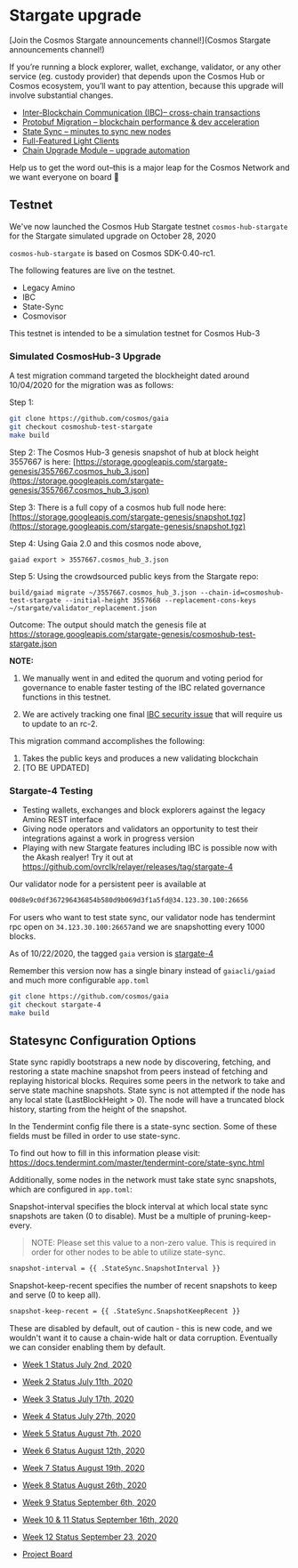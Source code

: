 
# Stargate upgrade

[Join the Cosmos Stargate announcements channel!](Cosmos Stargate announcements channel!)

If you’re running a block explorer, wallet, exchange, validator, or any other service (eg. custody provider) that depends upon the Cosmos Hub or Cosmos ecosystem, you’ll want to pay attention, because this upgrade will involve substantial changes.

- [Inter-Blockchain Communication (IBC)– cross-chain transactions](https://figment.network/resources/cosmos-stargate-upgrade-overview/#ibc)
- [Protobuf Migration – blockchain performance & dev acceleration](https://figment.network/resources/cosmos-stargate-upgrade-overview/#proto)
- [State Sync – minutes to sync new nodes](https://figment.network/resources/cosmos-stargate-upgrade-overview/#sync)
- [Full-Featured Light Clients](https://figment.network/resources/cosmos-stargate-upgrade-overview/#light)
- [Chain Upgrade Module – upgrade automation](https://figment.network/resources/cosmos-stargate-upgrade-overview/#upgrade)

Help us to get the word out–this is a major leap for the Cosmos Network and we want everyone on board 🚀

## Testnet

We've now launched the Cosmos Hub Stargate testnet `cosmos-hub-stargate` for the Stargate simulated upgrade on October 28, 2020

`cosmos-hub-stargate` is based on Cosmos SDK-0.40-rc1.

The following features are live on the testnet.

* Legacy Amino
* IBC
* State-Sync 
* Cosmovisor


This testnet is intended to be a simulation testnet for Cosmos Hub-3

### Simulated CosmosHub-3 Upgrade
A test migration command targeted the blockheight dated around 10/04/2020 for the migration was as follows:

Step 1:
```bash
git clone https://github.com/cosmos/gaia
git checkout cosmoshub-test-stargate
make build
```

Step 2: The Cosmos Hub-3 genesis snapshot of hub at block height 3557667 is here: [https://storage.googleapis.com/stargate-genesis/3557667.cosmos_hub_3.json](https://storage.googleapis.com/stargate-genesis/3557667.cosmos_hub_3.json)

Step 3: There is a full copy of a cosmos hub full node here: [https://storage.googleapis.com/stargate-genesis/snapshot.tgz](https://storage.googleapis.com/stargate-genesis/snapshot.tgz)

Step 4: Using Gaia 2.0 and this cosmos node above, 
```
gaiad export > 3557667.cosmos_hub_3.json
```
Step 5: Using the crowdsourced public keys from the Stargate repo:
```
build/gaiad migrate ~/3557667.cosmos_hub_3.json --chain-id=cosmoshub-test-stargate --initial-height 3557668 --replacement-cons-keys ~/stargate/validator_replacement.json
```

Outcome: The output should match the genesis file at  https://storage.googleapis.com/stargate-genesis/cosmoshub-test-stargate.json

**NOTE:** 
1. We manually went in and edited the quorum and voting period for governance to enable faster testing of the IBC related governance functions in this testnet.

2. We are actively tracking one final [IBC security issue](https://github.com/cosmos/cosmos-sdk/issues/7606) that will require us to update to an rc-2.


This migration command accomplishes the following:
1. Takes the public keys and produces a new validating blockchain
2. [TO BE UPDATED]

### Stargate-4 Testing
* Testing wallets, exchanges and block explorers against the legacy Amino REST interface
* Giving node operators and validators an opportunity to test their integrations against a work in progress version
* Playing with new Stargate features including IBC is possible now with the Akash realyer! Try it out at https://github.com/ovrclk/relayer/releases/tag/stargate-4


Our validator node for a persistent peer is available at

``` bash
00d8e9c0df367296436854b580d9b069d3f1a5fd@34.123.30.100:26656
```

For users who want to test state sync, our validator node has tendermint rpc open on `34.123.30.100:26657`and we are snapshotting every 1000 blocks.

As of 10/22/2020, the tagged `gaia` version is [stargate-4]()

Remember this version now has a single binary instead of `gaiacli/gaiad` and much more configurable `app.toml`

```bash
git clone https://github.com/cosmos/gaia
git checkout stargate-4
make build
```


## Statesync Configuration Options

State sync rapidly bootstraps a new node by discovering, fetching, and restoring a state machine snapshot from peers instead of fetching and replaying historical blocks. Requires some peers in the network to take and serve state machine snapshots. State sync is not attempted if the node has any local state (LastBlockHeight > 0). The node will have a truncated block history, starting from the height of the snapshot.

In the Tendermint config file there is a state-sync section. Some of these fields must be filled in order to use state-sync.

To find out how to fill in this information please visit: <https://docs.tendermint.com/master/tendermint-core/state-sync.html>

Additionally, some nodes in the network must take state sync snapshots, which are configured in `app.toml`:

Snapshot-interval specifies the block interval at which local state sync snapshots are taken (0 to disable). Must be a multiple of pruning-keep-every.

> NOTE: Please set this value to a non-zero value. This is required in order for other nodes to be able to utilize state-sync.

``` bash
snapshot-interval = {{ .StateSync.SnapshotInterval }}
```

Snapshot-keep-recent specifies the number of recent snapshots to keep and serve (0 to keep all).

``` bash
snapshot-keep-recent = {{ .StateSync.SnapshotKeepRecent }}
```

These are disabled by default, out of caution - this is new code, and we wouldn't want it to cause a chain-wide halt or data corruption. Eventually we can consider enabling them by default.

- [Week 1 Status July 2nd, 2020](week1.md)
- [Week 2 Status July 11th, 2020](week2.md)
- [Week 3 Status July 17th, 2020](week3.md)
- [Week 4 Status July 27th, 2020](week4.md)
- [Week 5 Status August 7th, 2020](week5.md)
- [Week 6 Status August 12th, 2020](week6.md)
- [Week 7 Status August 19th, 2020](week7.md)
- [Week 8 Status August 26th, 2020](week8.md)
- [Week 9 Status September 6th, 2020](week9.md)
- [Week 10 & 11 Status September 16th, 2020](week10_11.md)
- [Week 12 Status September 23, 2020](week12.md)

- [Project Board](https://github.com/orgs/cosmosdevs/projects/1)
